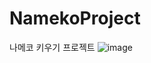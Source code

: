 # NamekoProject
나메코 키우기 프로젝트
![image](https://user-images.githubusercontent.com/70442964/221554576-31be383d-5834-42b6-b6b6-ea246fb1ce8f.png)
